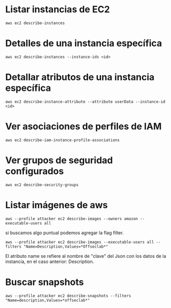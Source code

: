 # Listar instancias de EC2

    aws ec2 describe-instances

# Detalles de una instancia específica

    aws ec2 describe-instances --instance-ids <id>

# Detallar atributos de una instancia específica

    aws ec2 describe-instance-attribute --attribute userData --instance-id <id>

# Ver asociaciones de perfiles de IAM

    aws ec2 describe-iam-instance-profile-associations

# Ver grupos de seguridad configurados

    aws ec2 describe-security-groups

# Listar imágenes de aws

    aws --profile attacker ec2 describe-images --owners amazon --executable-users all

si buscamos algo puntual podemos agregar la flag filter.

    aws --profile attacker ec2 describe-images --executable-users all --filters "Name=Description,Values=*Offseclab*"

El atributo name se refiere al nombre de "clave" del Json con los datos de la instancia, en el caso anterior: Description.

# Buscar snapshots

    aws --profile attacker ec2 describe-snapshots --filters "Name=description,Values=*offseclab*"
